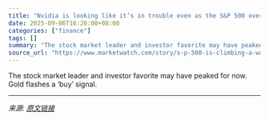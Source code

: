```yaml
---
title: "Nvidia is looking like it’s in trouble even as the S&P 500 overcomes obstacles"
date: 2025-09-06T16:20:00+08:00
categories: ["finance"]
tags: []
summary: "The stock market leader and investor favorite may have peaked for now. Gold flashes a ‘buy’ signal."
source_url: "https://www.marketwatch.com/story/s-p-500-is-climbing-a-wall-of-worry-but-nvidia-is-now-a-real-concern-5137d45b?mod=mw_rss_topstories"
---
```


The stock market leader and investor favorite may have peaked for now. Gold flashes a ‘buy’ signal.

---

*来源: [原文链接](https://www.marketwatch.com/story/s-p-500-is-climbing-a-wall-of-worry-but-nvidia-is-now-a-real-concern-5137d45b?mod=mw_rss_topstories)*
